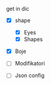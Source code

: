 get in dic
- [x] shape
  - [x] Eyes
  - [x] Shapes
- [x] Boje
- [ ] Modifikatori

- [ ] Json config
 